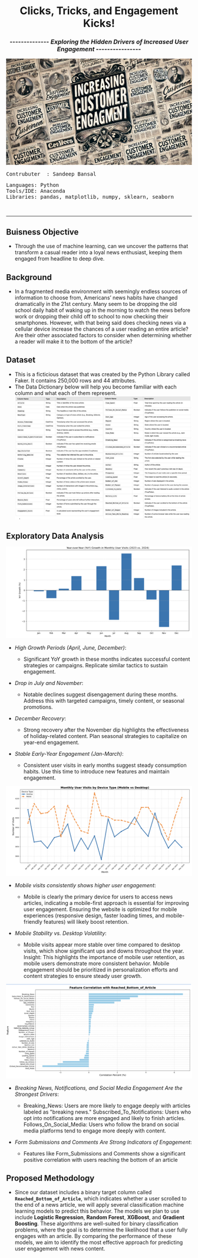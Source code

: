 # <div align="center"> **Clicks, Tricks, and Engagement Kicks!**
### <div align="center"> -------------- *Exploring the Hidden Drivers of Increased User Engagement* ----------------
![[alt text](https://github.com/Sandeep-Bansal1/heart_disease/blob/main/heart%20cover%20picture.png?raw=true)](https://github.com/Sandeep-Bansal1/User-Engagement/blob/85d449a5189e14f63d64d3adec626a82f0ed79a3/Images/Wallpaper.webp) 

<pre>
Contrubuter  : Sandeep Bansal
</pre>

<pre>
Languages: Python
Tools/IDE: Anaconda
Libraries: pandas, matplotlib, numpy, sklearn, seaborn
</pre>

<pre>

</pre></b>
---
## Buisness Objective </b> 
- Through the use of machine learning, can we uncover the patterns that transform a casual reader into a loyal news enthusiast, keeping them engaged from headline to deep dive.

## Background </b> 
- In a fragmented media environment with seemingly endless sources of information to choose from, Americans’ news habits have changed dramatically in the 21st century. Many seem to be dropping the old school daily habit of waking up in the morning to watch the news before work or dropping their child off to school to now checking their smartphones. However, with that being said does checking news via a cellular device increase the chances of a user reading an entire article? Are their other associated factors to consider when determining whether a reader will make it to the bottom of the article?


## Dataset </b> 
- This is a ficticious dataset that was created by the Python Library called Faker. It contains 250,000 rows and 44 attributes.
- The Data Dictionary below will help you become familiar with each column and what each of them represent.
![Data Dictionary](https://github.com/Sandeep-Bansal1/User-Engagement/blob/main/DataDictionary/DataDictionary.png?raw=true)


## Exploratory Data Analysis </b>
![Year-over-Year Growth](https://github.com/Sandeep-Bansal1/User-Engagement/blob/main/Images/YOY.png?raw=true)

- *High Growth Periods (April, June, December)*:
  - Significant YoY growth in these months indicates successful content strategies or campaigns. Replicate similar tactics to sustain engagement.

- *Drop in July and November*:
  - Notable declines suggest disengagement during these months. Address this with targeted campaigns, timely content, or seasonal promotions.

- *December Recovery*:
  - Strong recovery after the November dip highlights the effectiveness of holiday-related content. Plan seasonal strategies to capitalize on year-end engagement.

- *Stable Early-Year Engagement (Jan-March)*:
  - Consistent user visits in early months suggest steady consumption habits. Use this time to introduce new features and maintain engagement.


![Users-by_Device-Type](https://github.com/Sandeep-Bansal1/User-Engagement/blob/main/Images/Users_By_Device_Type.png?raw=true)

- *Mobile visits consistently shows higher user engagement*:
  - Mobile is clearly the primary device for users to access news articles, indicating a mobile-first approach is essential for improving user engagement. Ensuring the website is optimized for mobile experiences (responsive design, faster     loading times, and mobile-friendly features) will likely boost retention.

- *Mobile Stability vs. Desktop Volatility*:
  - Mobile visits appear more stable over time compared to desktop visits, which show significant ups and downs throughout the year.
Insight: This highlights the importance of mobile user retention, as mobile users demonstrate more consistent behavior. Mobile engagement should be prioritized in personalization efforts and content strategies to ensure steady user growth.


![Correlation](https://github.com/Sandeep-Bansal1/User-Engagement/blob/main/Images/Correlation.png?raw=true)

- *Breaking News, Notifications, and Social Media Engagement Are the Strongest Drivers*:
  
  - Breaking_News: Users are more likely to engage deeply with articles labeled as "breaking news." Subscribed_To_Notifications: Users who opt into notifications are more engaged and likely to finish articles. Follows_On_Social_Media: Users who follow the brand on social media platforms tend to engage more deeply with content.
 
- *Form Submissions and Comments Are Strong Indicators of Engagement*:

  - Features like Form_Submissions and Comments show a significant positive correlation with users reaching the bottom of an article




## Proposed Methodology </b>
- Since our dataset includes a binary target column called **`Reached_Bottom_of_Article`**, which indicates whether a user scrolled to the end of a news article, we will apply several classification machine learning models to predict this behavior. The models we plan to use include **Logistic Regression**, **Random Forest**, **XGBoost**, and **Gradient Boosting**. These algorithms are well-suited for binary classification problems, where the goal is to determine the likelihood that a user fully engages with an article. By comparing the performance of these models, we aim to identify the most effective approach for predicting user engagement with news content.
